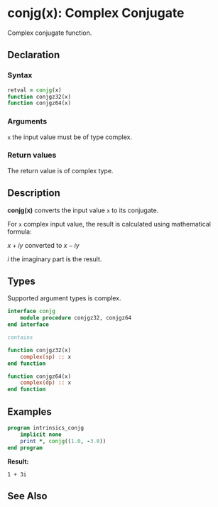 # conjg(x): Complex Conjugate

Complex conjugate function.

## Declaration

### Syntax

```fortran
retval = conjg(x)
function conjgz32(x)
function conjgz64(x)
```

### Arguments

`x` the input value must be of type complex.

### Return values

The return value is of complex type.

## Description

**conjg(x)** converts the input value `x`  to its conjugate.

For `x` complex input value, the result is calculated using mathematical formula:

$x + iy$ converted to $x - iy$

$i$ the imaginary part is the result.

## Types

Supported argument types is complex.

```fortran
interface conjg
    module procedure conjgz32, conjgz64
end interface

contains

function conjgz32(x)
    complex(sp) :: x
end function

function conjgz64(x)
    complex(dp) :: x
end function
```

## Examples

```fortran
program intrinsics_conjg
    implicit none
	print *, conjg((1.0, -3.0))
end program
```

**Result:**

```
1 + 3i
```

## See Also

